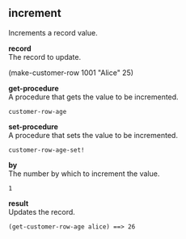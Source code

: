 
increment
---------
Increments a record value.

__record__  
The record to update.

  (make-customer-row 1001 "Alice" 25)

__get-procedure__  
A procedure that gets the value to be incremented.

    customer-row-age

__set-procedure__  
A procedure that sets the value to be incremented.

    customer-row-age-set!

__by__  
The number by which to increment the value.

    1

__result__  
Updates the record.

    (get-customer-row-age alice) ==> 26
